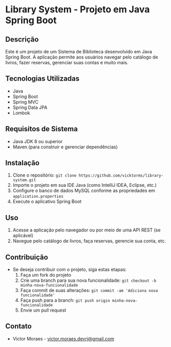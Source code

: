 # Library System - Projeto em Java Spring Boot

## Descrição
Este é um projeto de um Sistema de Biblioteca desenvolvido em Java Spring Boot. A aplicação permite aos usuários navegar pelo catálogo de livros, fazer reservas, gerenciar suas contas e muito mais.

## Tecnologias Utilizadas
- Java
- Spring Boot
- Spring MVC
- Spring Data JPA
- Lombok 

## Requisitos de Sistema
- Java JDK 8 ou superior
- Maven (para construir e gerenciar dependências)

## Instalação
1. Clone o repositório: `git clone https://github.com/vicktorms/library-system.git`
2. Importe o projeto em sua IDE Java (como IntelliJ IDEA, Eclipse, etc.)
3. Configure o banco de dados MySQL conforme as propriedades em `application.properties`
4. Execute o aplicativo Spring Boot

## Uso
1. Acesse a aplicação pelo navegador ou por meio de uma API REST (se aplicável)
2. Navegue pelo catálogo de livros, faça reservas, gerencie sua conta, etc.

## Contribuição
- Se deseja contribuir com o projeto, siga estas etapas:
  1. Faça um fork do projeto
  2. Crie uma branch para sua nova funcionalidade: `git checkout -b minha-nova-funcionalidade`
  3. Faça commit de suas alterações: `git commit -am 'Adiciona nova funcionalidade'`
  4. Faça push para a branch: `git push origin minha-nova-funcionalidade`
  5. Envie um pull request

## Contato
- Victor Moraes - victor.moraes.devrj@gmail.com
